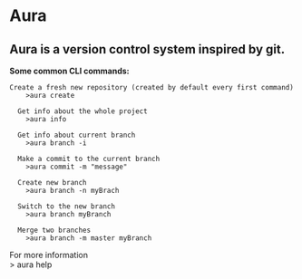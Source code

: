 # Aura
## Aura is a version control system inspired by git.

  **Some common CLI commands:**

    Create a fresh new repository (created by default every first command)
		>aura create

	  Get info about the whole project
		>aura info

	  Get info about current branch
		>aura branch -i
	
	  Make a commit to the current branch
		>aura commit -m "message"
	
	  Create new branch
		>aura branch -n myBrach

	  Switch to the new branch
		>aura branch myBranch

	  Merge two branches
		>aura branch -m master myBranch

  For more information <br>>
  aura help
